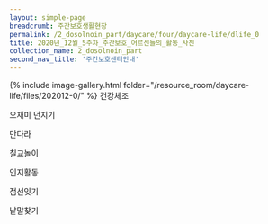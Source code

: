 ```yaml
--- 
layout: simple-page 
breadcrumb: 주간보호생활현장 
permalink: /2_dosolnoin_part/daycare/four/daycare-life/dlife_0
title: 2020년_12월_5주차_주간보호_어르신들의_활동_사진
collection_name: 2_dosolnoin_part
second_nav_title: '주간보호센터안내' 
---
```

{% include image-gallery.html folder="/resource_room/daycare-life/files/202012-0/" %}
건강체조

오재미 던지기

만다라

칠교놀이

인지활동

점선잇기

낱말찾기